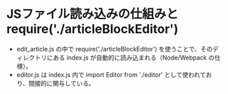 # JSファイル読み込みの仕組みと require('./articleBlockEditor')
- edit_article.js の中で require('./articleBlockEditor') を使うことで、そのディレクトリにある index.js が自動的に読み込まれる（Node/Webpack の仕様）。
- editor.js は index.js 内で import Editor from './editor' として使われており、間接的に関与している。